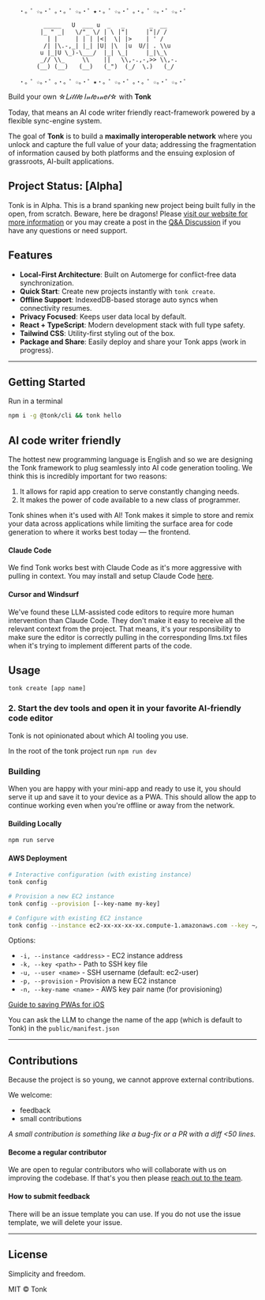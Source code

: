 ```
   ・。゜☆。・゜。・。゜☆。・゜★・。゜☆。・゜。・。゜☆。・゜☆。・゜

          _____   U  ___ u  _   _       _  __    
         |_ " _|   \/"_ \/ | \ |"|     |"|/ /    
           | |     | | | |<|  \| |>    | ' /     
          /| |\.-,_| |_| |U| |\  |u  U/| . \\u   
         u |_|U \_)-\___/  |_| \_|     |_|\_\    
         _// \\_     \\    ||   \\,-.,-,>> \\,-. 
        (__) (__)   (__)   (_")  (_/  \.)   (_/  

   ・。゜☆。・゜。・。゜☆。・゜★・。゜☆。・゜。・。゜☆。・゜☆。・゜
```
Build your own ☆𝐿𝒾𝓉𝓉𝓁𝑒 𝐼𝓃𝓉𝑒𝓇𝓃𝑒𝓉☆ with **Tonk**

Today, that means an AI code writer friendly react-framework powered by a flexible sync-engine system.

The goal of **Tonk** is to build a **maximally interoperable network** where you unlock and capture the full value of your data; addressing the fragmentation of information caused by both platforms and the ensuing explosion of grassroots, AI-built applications. 

## Project Status: [Alpha]

Tonk is in Alpha. This is a brand spanking new project being built fully in the open, from scratch. Beware, here be dragons! Please [visit our website for more information](https://tonk.xyz) or you may create a post in the [Q&A Discussion](https://github.com/tonk-labs/tonk/discussions/categories/q-a) if you have any questions or need support.

## Features

- **Local-First Architecture**: Built on Automerge for conflict-free data synchronization.
- **Quick Start**: Create new projects instantly with `tonk create`.
- **Offline Support**: IndexedDB-based storage auto syncs when connectivity resumes.
- **Privacy Focused**: Keeps user data local by default.
- **React + TypeScript**: Modern development stack with full type safety.
- **Tailwind CSS**: Utility-first styling out of the box.
- **Package and Share**: Easily deploy and share your Tonk apps (work in progress).

---

## Getting Started

Run in a terminal

```bash
npm i -g @tonk/cli && tonk hello 
```

## AI code writer friendly 

The hottest new programming language is English and so we are designing the Tonk framework to plug seamlessly into AI code generation tooling. We think this is incredibly important for two reasons:
1. It allows for rapid app creation to serve constantly changing needs.
2. It makes the power of code available to a new class of programmer.

Tonk shines when it's used with AI! Tonk makes it simple to store and remix your data across applications while limiting the surface area for code generation to where it works best today — the frontend.

#### Claude Code

We find Tonk works best with Claude Code as it's more aggressive with pulling in context. You may install and setup Claude Code [here](https://docs.anthropic.com/en/docs/agents-and-tools/claude-code/overview). 

#### Cursor and Windsurf

We've found these LLM-assisted code editors to require more human intervention than Claude Code. They don't make it easy to receive all the relevant context from the project. That means, it's your responsibility to make sure the editor is correctly pulling in the corresponding llms.txt files when it's trying to implement different parts of the code.

## Usage

```
tonk create [app name]
```

### 2. Start the dev tools and open it in your favorite AI-friendly code editor

Tonk is not opinionated about which AI tooling you use.

In the root of the tonk project run `npm run dev`

### Building

When you are happy with your mini-app and ready to use it, you should serve it up and save it to your device as a PWA. This should allow the app to continue working even when you're offline or away from the network.

#### Building Locally
```bash
npm run serve
```

#### AWS Deployment
```bash
# Interactive configuration (with existing instance)
tonk config

# Provision a new EC2 instance
tonk config --provision [--key-name my-key]

# Configure with existing EC2 instance
tonk config --instance ec2-xx-xx-xx-xx.compute-1.amazonaws.com --key ~/path/to/key.pem
```

Options:
- `-i, --instance <address>` - EC2 instance address
- `-k, --key <path>` - Path to SSH key file
- `-u, --user <name>` - SSH username (default: ec2-user)
- `-p, --provision` - Provision a new EC2 instance
- `-n, --key-name <name>` - AWS key pair name (for provisioning)

[Guide to saving PWAs for iOS](https://help.shore.com/en/how-do-i-save-the-pwa-on-my-smartphone)

You can ask the LLM to change the name of the app (which is default to Tonk) in the `public/manifest.json`

---

## Contributions

Because the project is so young, we cannot approve external contributions.

We welcome:

- feedback
- small contributions

_A small contribution is something like a bug-fix or a PR with a diff <50 lines._

#### Become a regular contributor

We are open to regular contributors who will collaborate with us on improving the codebase. If that's you then please [reach out to the team](https://tonk.xyz).

#### How to submit feedback

There will be an issue template you can use. If you do not use the issue template, we will delete your issue.

---

## License

Simplicity and freedom.

MIT © Tonk
